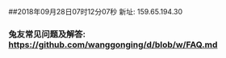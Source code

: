 ##2018年09月28日07时12分07秒 新址: 159.65.194.30
### 兔友常见问题及解答: https://github.com/wanggonging/d/blob/w/FAQ.md

